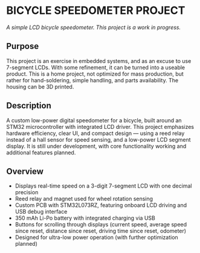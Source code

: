 # BICYCLE SPEEDOMETER PROJECT
*A simple LCD bicycle speedometer. This project is a work in progress.*

## Purpose
This project is an exercise in embedded systems, and as an excuse to use 7-segment LCDs. With some refinement, it can be turned into a useable product. This is a home project, not optimized for mass production, but rather for hand-soldering, simple handling, and parts availability. The housing can be 3D printed.

## Description
A custom low-power digital speedometer for a bicycle, built around an STM32 microcontroller with integrated LCD driver. This project emphasizes hardware efficiency, clear UI, and compact design — using a reed relay instead of a hall sensor for speed sensing, and a low-power LCD segment display. It is still under development, with core functionality working and additional features planned.

## Overview
- Displays real-time speed on a 3-digit 7-segment LCD with one decimal precision
- Reed relay and magnet used for wheel rotation sensing
- Custom PCB with STM32L073RZ, featuring onboard LCD driving and USB debug interface
- 350 mAh Li-Po battery with integrated charging via USB
- Buttons for scrolling through displays (current speed, average speed since reset, distance since reset, driving time since reset, odometer)
- Designed for ultra-low power operation (with further optimization planned)
